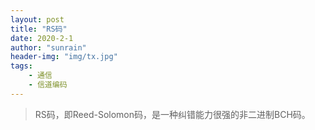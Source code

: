 ```yaml
---
layout: post
title: "RS码"
date: 2020-2-1
author: "sunrain"
header-img: "img/tx.jpg"
tags:
    - 通信
    - 信道编码
---
```

> RS码，即Reed-Solomon码，是一种纠错能力很强的非二进制BCH码。